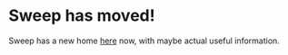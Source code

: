 # Sweep has moved!

Sweep has a new home [here](https://github.com/davidphilipbarr/Sweep) now, with maybe actual useful information.